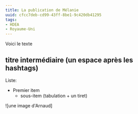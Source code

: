 ```yaml
---
title: La publication de Mélanie
uuid: cfcc7deb-cd99-43ff-8be1-9c420db41295
tags:
- HDEA
- Royaume-Uni
---
```

Voici le texte
## titre intermédiaire (un espace après les hashtags)
Liste:
- Premier item
  - sous-item (tabulation + un tiret)

![une image d'Arnaud]
